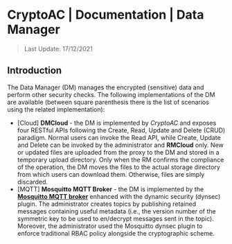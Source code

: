 # CryptoAC | Documentation | Data Manager

> Last Update: 17/12/2021

## Introduction

The Data Manager (DM) manages the encrypted (sensitive) data and perform other security checks. The following implementations of the DM are available (between square parenthesis there is the list of scenarios using the related implementation):
* [Cloud] **DMCloud** - the DM is implemented by *CryptoAC* and exposes four RESTful APIs following the Create, Read, Update and Delete (CRUD) paradigm. Normal users can invoke the Read API, while Create, Update and Delete can be invoked by the administrator and **RMCloud** only. New or updated files are uploaded from the proxy to the DM and stored in a temporary upload directory. Only when the RM confirms the compliance of the operation, the DM moves the files to the actual storage directory from which users can download them. Otherwise, files are simply discarded.
* [MQTT] **Mosquitto MQTT Broker** - the DM is implemented by the [**Mosquitto MQTT broker**](https://mosquitto.org/) enhanced with the dynamic security (dynsec) plugin. The administrator creates topics by publishing retained messages containing useful metadata (i.e., the version number of the symmetric key to be used to en/decrypt messages sent in the topic). Moreover, the administrator used the Mosquitto dynsec plugin to enforce traditional RBAC policy alongside the cryptographic scheme.